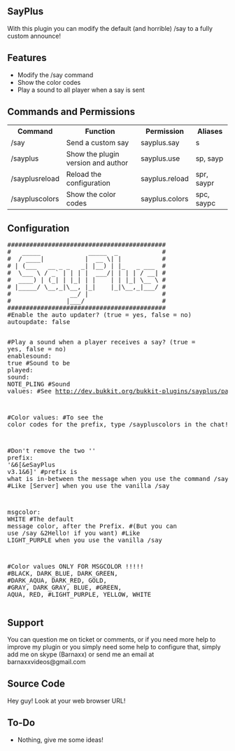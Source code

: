 <h2 id="w-say-plus">SayPlus</h2>
<p>With this plugin you can modify the default (and horrible) /say to a fully custom announce!</p>
<h2 id="w-features">Features</h2>
<ul><li>Modify the /say command
</li><li>Show the color codes
</li><li>Play a sound to all player when a say is sent
</li></ul>
<h2 id="w-commands-and-permissions">Commands and Permissions</h2>
<table><tr><th>Command</th><th>Function</th><th>Permission</th><th>Aliases</th></tr>
<tr><td>/say <message></td><td>Send a custom say</td><td>sayplus.say</td><td>s</td></tr>
<tr><td>/sayplus</td><td>Show the plugin version and author</td><td>sayplus.use</td><td>sp, sayp</td></tr>
<tr><td>/sayplusreload</td><td>Reload the configuration</td><td>sayplus.reload</td><td>spr, saypr</td></tr>
<tr><td>/saypluscolors</td><td>Show the color codes</td><td>sayplus.colors</td><td>spc, saypc</td></tr>
</table>
<h2 id="w-configuration">Configuration</h2>
<div class="code-wrapper" data-lexer="yaml"><div class="markup-code"><pre><span class="c1">###########################################</span>
<span class="c1">#   _____             _____  _            #</span>
<span class="c1">#  / ____|           |  __ \| |           #</span>
<span class="c1"># | (___   __ _ _   _| |__) | |_   _ ___  #</span>
<span class="c1">#  \___ \ / _` | | | |  ___/| | | | / __| #</span>
<span class="c1">#  ____) | (_| | |_| | |    | | |_| \__ \ #</span>
<span class="c1"># |_____/ \__,_|\__, |_|    |_|\__,_|___/ #</span>
<span class="c1">#                __/ |                    #</span>
<span class="c1">#               |___/                     #</span>
<span class="c1">###########################################</span>
<span class="c1">#Enable the auto updater? (true = yes, false = no)</span>
<span class="l-Scalar-Plain">autoupdate</span><span class="p-Indicator">:</span> <span class="l-Scalar-Plain">false</span>

<span class="c1">#Play a sound when a player receives a say? (true = yes, false = no)</span>
<span class="l-Scalar-Plain">enablesound</span><span class="p-Indicator">:</span> <span class="l-Scalar-Plain">true</span>
<span class="c1">#Sound to be played:</span>
<span class="l-Scalar-Plain">sound</span><span class="p-Indicator">:</span> <span class="l-Scalar-Plain">NOTE_PLING</span>
<span class="c1">#Sound values:</span>
<span class="c1">#See http://dev.bukkit.org/bukkit-plugins/sayplus/pages/sound-values/</span>

<span class="c1">#Color values:</span>
<span class="c1">#To see the color codes for the prefix, type /saypluscolors in the chat!</span>

<span class="c1">#Don't remove the two ''</span>
<span class="l-Scalar-Plain">prefix</span><span class="p-Indicator">:</span> <span class="s">'&amp;6[&amp;eSayPlus</span><span class="nv"> </span><span class="s">v3.1&amp;6]'</span>
<span class="c1">#prefix is what is in-between the message when you use the command /say</span>
<span class="c1">#Like [Server] when you use the vanilla /say</span>

<span class="l-Scalar-Plain">msgcolor</span><span class="p-Indicator">:</span> <span class="l-Scalar-Plain">WHITE</span>
<span class="c1">#The default message color, after the Prefix.</span>
<span class="c1">#(But you can use /say &amp;2Hello! if you want)</span>
<span class="c1">#Like LIGHT_PURPLE when you use the vanilla /say</span>

<span class="c1">#Color values ONLY FOR MSGCOLOR !!!!!</span>
<span class="c1">#BLACK, DARK_BLUE, DARK_GREEN,</span>
<span class="c1">#DARK_AQUA, DARK_RED, GOLD,</span>
<span class="c1">#GRAY, DARK_GRAY, BLUE,</span>
<span class="c1">#GREEN, AQUA, RED,</span>
<span class="c1">#LIGHT_PURPLE, YELLOW, WHITE</span>
</pre></div>
</div><h2 id="w-support">Support</h2>
<p>You can question me on ticket or comments, or if you need more help to improve my plugin or you simply need some help to configure that, simply add me on skype (Barnaxx) or send me an email at barnaxxvideos@gmail.com</p>
<h2 id="w-source-code">Source Code</h2>
<p>Hey guy! Look at your web browser URL!</p>
<h2 id="w-to-do">To-Do</h2>
<ul><li>Nothing, give me some ideas!</li></ul>
